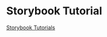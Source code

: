# Storybook Tutorial

[Storybook Tutorials](https://storybook.js.org/tutorials/intro-to-storybook/react/en/get-started/)
